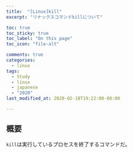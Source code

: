 ```yaml
---
title:  "[Linux]kill"
excerpt: "リナックスコマンドkillについて"

toc: true
toc_sticky: true
toc_label: "On this page"
toc_icon: "file-alt"

comments: true
categories:
  - linux
tags:
  - Study
  - linux
  - japanese
  - "2020"
last_modified_at: 2020-02-18T19:22:00-00:00

---
```


## 概要
```kill```は実行しているプロセスを終了するコマンドだ。
